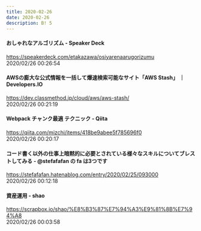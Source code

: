 ```yaml
---
title: 2020-02-26
date: 2020-02-26
description: B! 5
---
```


#### おしゃれなアルゴリズム - Speaker Deck
https://speakerdeck.com/etakazawa/osiyarenaarugorizumu<br>
2020/02/26 00:26:54<br>


#### AWSの膨大な公式情報を一括して爆速検索可能なサイト「AWS Stash」 ｜ Developers.IO
https://dev.classmethod.jp/cloud/aws/aws-stash/<br>
2020/02/26 00:21:19<br>


#### Webpack チャンク最適 テクニック - Qiita
https://qiita.com/mizchi/items/418be9abee5f785696f0<br>
2020/02/26 00:20:17<br>


#### コード書く以外の仕事上暗黙的に必要とされている様々なスキルについてブレストしてみる - @stefafafan の fa は3つです
https://stefafafan.hatenablog.com/entry/2020/02/25/093000<br>
2020/02/26 00:12:18<br>


#### 資産運用 - shao
https://scrapbox.io/shao/%E8%B3%87%E7%94%A3%E9%81%8B%E7%94%A8<br>
2020/02/26 00:03:58<br>


